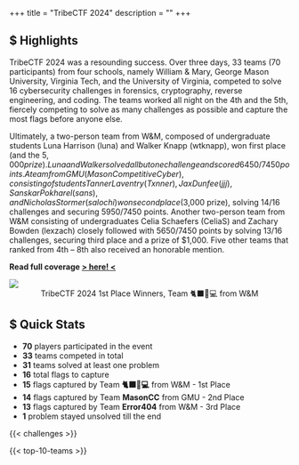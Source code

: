 +++
title = "TribeCTF 2024"
description = ""
+++

## $ Highlights


TribeCTF 2024 was a resounding success. Over three days, 33 teams (70 participants) from four schools, namely William & Mary, George Mason University, Virginia Tech, and the University of Virginia, competed to solve 16 cybersecurity challenges in forensics, cryptography, reverse engineering, and coding. The teams worked all night on the 4th and the 5th, fiercely competing to solve as many challenges as possible and capture the most flags before anyone else.

Ultimately, a two-person team from W&M, composed of undergraduate students Luna Harrison (luna) and Walker Knapp (wtknapp), won first place (and the $5,000 prize). Luna and Walker solved all but one challenge and scored 6450/7450 points. A team from GMU (Mason Competitive Cyber), consisting of students Tanner Laventry (Txnner), Jax Dunfee (jjj), Sanskar Pokharel (sans), and Nicholas Stormer (salochi) won second place ($3,000 prize), solving 14/16 challenges and securing 5950/7450 points. Another two-person team from W&M consisting of undergraduates Celia Schaefers (CeliaS) and Zachary Bowden (lexzach) closely followed with 5650/7450 points by solving 13/16 challenges, securing third place and a prize of $1,000. Five other teams that ranked from 4th – 8th also received an honorable mention.

**Read full coverage [> here! <](https://www.wm.edu/as/computerscience/about-contactus/news/tribectf-2024-wms-first-capture-the-flag-ctf-competition-is-a-resounding-success.php)**

<img src="https://www.wm.edu/as/computerscience/_images/news_story_images/2024-news-story-images/ctf_2024_1st_place.jpg">
<center>TribeCTF 2024 1st Place Winners, Team 🐈‍⬛🐇💻 from W&M</center>



## $ Quick Stats

- **70** players participated in the event
- **33** teams competed in total
- **31** teams solved at least one problem
- **16** total flags to capture
- **15** flags captured by Team **🐈‍⬛🐇💻** from W&M - 1st Place
- **14** flags captured by Team **MasonCC** from GMU - 2nd Place
- **13** flags captured by Team **Error404** from W&M - 3rd Place
- **1** problem stayed unsolved till the end

{{< challenges >}}

{{< top-10-teams >}}




